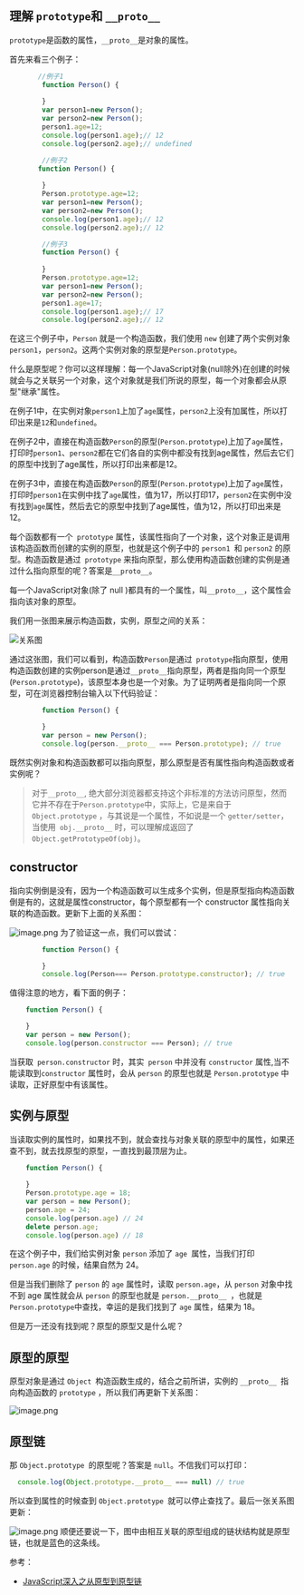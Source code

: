 ## 理解 `prototype`和 `__proto__`
`prototype`是函数的属性，`__proto__`是对象的属性。

首先来看三个例子：
```js
       //例子1
        function Person() {
            
        }
        var person1=new Person();
        var person2=new Person();
        person1.age=12;
        console.log(person1.age);// 12
        console.log(person2.age);// undefined
```
```js
        //例子2
       function Person() {
            
        }
        Person.prototype.age=12;
        var person1=new Person();
        var person2=new Person();
        console.log(person1.age);// 12
        console.log(person2.age);// 12
```
```js
        //例子3
        function Person() {
            
        }
        Person.prototype.age=12;
        var person1=new Person();
        var person2=new Person();
        person1.age=17;
        console.log(person1.age);// 17
        console.log(person2.age);// 12
```
在这三个例子中，`Person` 就是一个构造函数，我们使用 `new` 创建了两个实例对象 `person1`，`person2`。这两个实例对象的原型是`Person.prototype`。

什么是原型呢？你可以这样理解：每一个JavaScript对象(null除外)在创建的时候就会与之关联另一个对象，这个对象就是我们所说的原型，每一个对象都会从原型"继承"属性。

在例子1中，在实例对象`person1`上加了`age`属性，`person2`上没有加属性，所以打印出来是`12`和`undefined`。

在例子2中，直接在构造函数`Person`的原型(`Person.prototype`)上加了`age`属性，打印时`person1`、`person2`都在它们各自的实例中都没有找到age属性，然后去它们的原型中找到了age属性，所以打印出来都是12。

在例子3中，直接在构造函数`Person`的原型(`Person.prototype`)上加了`age`属性，打印时`person1`在实例中找了`age`属性，值为17，所以打印17，`person2`在实例中没有找到`age`属性，然后去它的原型中找到了age属性，值为12，所以打印出来是12。

每个函数都有一个` prototype` 属性，该属性指向了一个对象，这个对象正是调用该构造函数而创建的实例的原型，也就是这个例子中的 `person1 `和 `person2` 的原型。构造函数是通过` prototype` 来指向原型，那么使用构造函数创建的实例是通过什么指向原型的呢？答案是`__proto__`。

每一个JavaScript对象(除了 null )都具有的一个属性，叫`__proto__`，这个属性会指向该对象的原型。

我们用一张图来展示构造函数，实例，原型之间的关系：

![关系图](http://upload-images.jianshu.io/upload_images/1018021-bc1bcd0bb412c275.png?imageMogr2/auto-orient/strip%7CimageView2/2/w/1240)

通过这张图，我们可以看到，构造函数`Person`是通过` prototype`指向原型，使用构造函数创建的实例person是通过`__proto__`指向原型，两者是指向同一个原型(`Person.prototype`)，该原型本身也是一个对象。为了证明两者是指向同一个原型，可在浏览器控制台输入以下代码验证：
```js
        function Person() {

        }
        var person = new Person();
        console.log(person.__proto__ === Person.prototype); // true
```
既然实例对象和构造函数都可以指向原型，那么原型是否有属性指向构造函数或者实例呢？
>对于`__proto__`, 绝大部分浏览器都支持这个非标准的方法访问原型，然而它并不存在于` Person.prototype `中，实际上，它是来自于 `Object.prototype` ，与其说是一个属性，不如说是一个 `getter/setter`，当使用` obj.__proto__` 时，可以理解成返回了 `Object.getPrototypeOf(obj)`。

## constructor

指向实例倒是没有，因为一个构造函数可以生成多个实例，但是原型指向构造函数倒是有的，这就是属性constructor，每个原型都有一个 constructor 属性指向关联的构造函数。更新下上面的关系图：

![image.png](http://upload-images.jianshu.io/upload_images/1018021-ff65faa417dc50f7.png?imageMogr2/auto-orient/strip%7CimageView2/2/w/1240)
为了验证这一点，我们可以尝试：
```js
        function Person() {

        }
        console.log(Person=== Person.prototype.constructor); // true
```
值得注意的地方，看下面的例子：
```js
    function Person() {

    }
    var person = new Person();
    console.log(person.constructor === Person); // true
```
当获取` person.constructor` 时，其实` person` 中并没有 `constructor` 属性,当不能读取到`constructor` 属性时，会从 `person` 的原型也就是 `Person.prototype` 中读取，正好原型中有该属性。

## 实例与原型
当读取实例的属性时，如果找不到，就会查找与对象关联的原型中的属性，如果还查不到，就去找原型的原型，一直找到最顶层为止。
```js
    function Person() {
    
    }
    Person.prototype.age = 18;
    var person = new Person();
    person.age = 24;
    console.log(person.age) // 24
    delete person.age;
    console.log(person.age) // 18
```
在这个例子中，我们给实例对象 `person` 添加了 `age `属性，当我们打印 `person.age` 的时候，结果自然为 24。

但是当我们删除了 `person` 的 `age` 属性时，读取 `person.age`，从 `person` 对象中找不到 age 属性就会从 `person` 的原型也就是 `person.__proto__ `，也就是 `Person.prototype`中查找，幸运的是我们找到了 `age` 属性，结果为 18。

但是万一还没有找到呢？原型的原型又是什么呢？
## 原型的原型
原型对象是通过 `Object `构造函数生成的，结合之前所讲，实例的 `__proto__ `指向构造函数的 `prototype` ，所以我们再更新下关系图：

![image.png](http://upload-images.jianshu.io/upload_images/1018021-6ed14c4a406bba3c.png?imageMogr2/auto-orient/strip%7CimageView2/2/w/1240)
## 原型链
那 `Object.prototype `的原型呢？答案是 `null`。不信我们可以打印：
```js
  console.log(Object.prototype.__proto__ === null) // true
```
所以查到属性的时候查到 `Object.prototype `就可以停止查找了。最后一张关系图更新：

![image.png](http://upload-images.jianshu.io/upload_images/1018021-0a52595953717c30.png?imageMogr2/auto-orient/strip%7CimageView2/2/w/1240)
顺便还要说一下，图中由相互关联的原型组成的链状结构就是原型链，也就是蓝色的这条线。

参考：
- [JavaScript深入之从原型到原型链](https://github.com/mqyqingfeng/Blog/issues/2)
